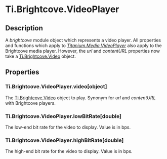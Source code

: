 # Ti.Brightcove.VideoPlayer

## Description

A _brightcove_ module object which represents a video player.  All properties and
functions which apply to _[Titanium.Media.VideoPlayer][]_ also apply to the Brightcove
media player.  However, the _url_ and _contentURL_ properties now take a
[Ti.Brightcove.Video][] object.

## Properties

### Ti.Brightcove.VideoPlayer.video[object]

The [Ti.Brightcove.Video][] object to play.  Synonym for _url_ and _contentURL_ with
Brightcove players.

### Ti.Brightcove.VideoPlayer.lowBitRate[double]

The low-end bit rate for the video to display.  Value is in bps.

### Ti.Brightcove.VideoPlayer.highBitRate[double]

The high-end bit rate for the video to display.  Value is in bps.

[Ti.Brightcove.Video]: video.html
[Titanium.Media.VideoPlayer]: http://developer.appcelerator.com/apidoc/mobile/latest/Titanium.Media.VideoPlayer-object.html